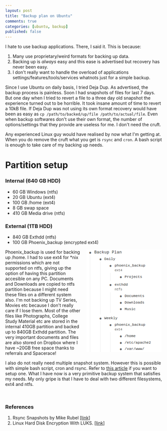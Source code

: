 ```yaml
---
layout: post
title: "Backup plan on Ubuntu"
comments: true
categories: [ubuntu, backup]
published: false
---
```


I hate to use backup applications. There, I said it. This is because:
  
1. Many use proprietary/weird formats for backing up data.
2. Backing up is _always_ easy and this ease is advertised but recovery has never been easy.
3. I don't really want to handle the overload of applications settings/features/tools/services whatnots just for a simple backup.

Since I use Ubuntu on daily basis, I tried Deja Dup. As advertised, the backup process is painless. Soon I had snapshots of files for last 7 days. But one day when I tried to revert a file to a three day old snapshot the experience turned out to be horrible. It took insane amount of time to revert a 10kB file. If Deja Dup was not using its own format recovery would have been as easy as `cp /path/to/backed/up/file /path/to/actual/file`. Even when backup softwares don't use their own format, the number of options/settings that they provide are useless for me. I don't need the cruft. 

<!-- more -->

Any experienced Linux guy would have realised by now what I'm getting at. When you do remove the cruft what you get is `rsync` and `cron`. A bash script is enough to take care of my backing up needs.

# Partition setup
### Internal (640 GB HDD)

- 60 GB Windows (ntfs)
- 20 GB Ubuntu (ext4)
- 100 GB /home (ext4)
- 8 GB swap space
- 410 GB Media drive (ntfs)

### External (1TB HDD)

- 840 GB Exthdd (ntfs)
- 100 GB Phoenix_backup (encrypted ext4)

<img src="/images/posts/backup.png" style="float:right; margin: 0px 5px 10px 20px">

Phoenix_backup is used for backing up /home. I had to use ext4 for *nix permissions which are not supported on ntfs, giving up the option of having this partition accesible on any PC. Documents and Downloads are copied to ntfs partition because I might need these files on a different system also. I'm not backing up TV Series, Movies etc because I don't really care if I lose them. Most of the other files like Photographs, College Study Material etc are stored in the internal 410GB partition and backed up to 840GB Exthdd partition. The very important documents and files are also stored on Dropbox where I have ~20GB free space thanks to referrals and Spacerace!

I also do not really need multiple snapshot system. However this is possible with simple bash script, cron and rsync. Refer to [this article](http://www.mikerubel.org/computers/rsync_snapshots/) if you want to setup one. What I have now is a very primitive backup system that satisfies my needs. My only gripe is that I have to deal with two different filesystems, ext4 and ntfs. 

<div style="clear:both">&nbsp;</div>


### References

1. Rsync Snapshots by Mike Rubel [[link]](http://www.mikerubel.org/computers/rsync_snapshots/)
2. Linux Hard Disk Encryption With LUKS. [[link]](http://www.cyberciti.biz/hardware/howto-linux-hard-disk-encryption-with-luks-cryptsetup-command/)